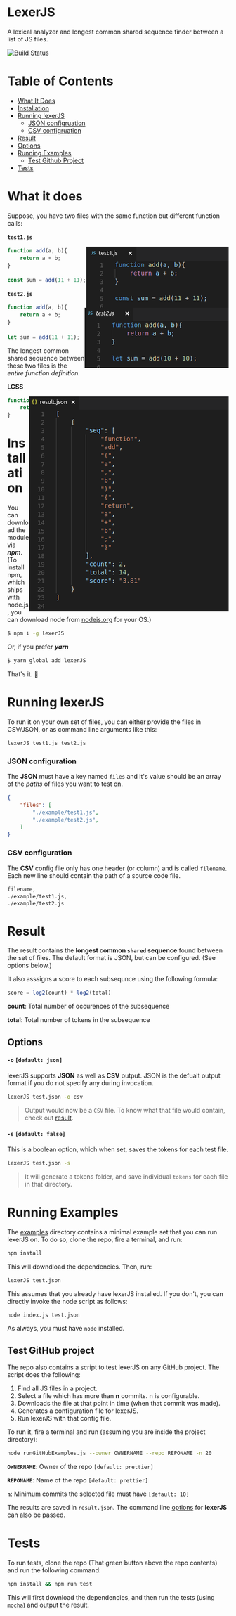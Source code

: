 # LexerJS

A lexical analyzer and longest common shared sequence finder between a list of JS files.

[![Build Status](https://travis-ci.com/abhisheksoni27/LexerJS.svg?token=cwN7xqik6Nx9bbtysewG&branch=master)](https://travis-ci.com/abhisheksoni27/LexerJS)

# Table of Contents

* [What It Does](#what-it-does)
* [Installation](#installation)
* [Running lexerJS](#running-lexerjs)
    - [JSON configruation](#json-configuration)
    - [CSV configruation](#csv-configuration)
* [Result](#result)
* [Options](#options)
* [Running Examples](#running-examples)
    - [Test Github Project](#test-github-project)
* [Tests](#tests)

# What it does

Suppose, you have two files with the same function but different function calls:

**`test1.js`**

<img alt="Test File 1" align="right" src ="https://raw.githubusercontent.com/abhisheksoni27/LexerJS/master/src/assets/test1.png">

```js
function add(a, b){
    return a + b;
}

const sum = add(11 + 11);
```

**`test2.js`**

<img alt="Test File 2" align="right" src ="https://raw.githubusercontent.com/abhisheksoni27/LexerJS/master/src/assets/test2.png">

```js
function add(a, b){
    return a + b;
}

let sum = add(11 + 11);
```

The longest common shared sequence between these two files is the *entire function definition.*

**LCSS**


<img alt="Results" align="right" src ="https://raw.githubusercontent.com/abhisheksoni27/LexerJS/master/src/assets/result.png">

```js
function add(a, b){
    return a + b;
}
```

# Installation

You can download the module via ***npm***. (To install npm, which ships with node.js, you can download node from [nodejs.org](https://nodejs.org) for your OS.)

```bash
$ npm i -g lexerJS
```

Or, if you prefer ***yarn***

```bash
$ yarn global add lexerJS
```

That's it. 🎉

# Running lexerJS

To run it on your own set of files, you can either provide the files in CSV/JSON, or as command line arguments like this:

```bash
lexerJS test1.js test2.js
```

### JSON configuration
The **JSON** must have a key named `files` and it's value should be an array of the *paths* of files you want to test on.

```json
{
    "files": [
        "./example/test1.js",
        "./example/test2.js",
    ]
}
```

### CSV configuration

The **CSV** config file only has one header (or column) and is called `filename`. Each new line should contain the path of a source code file.

```csv
filename,
./example/test1.js,
./example/test2.js
```

# Result

The result contains the **longest common `shared` sequence** found between the set of files. The default format is JSON, but can be configured. (See options below.)

It also asssigns a score to each subsequnce using the following formula:

```js
score = log2(count) * log2(total)
```

**count**: Total number of occurences of the subsequence

**total**: Total number of tokens in the subsequence

## Options

#### **`-o`** `[default: json]`

lexerJS supports **JSON** as well as **CSV** output. JSON is the defualt output format if you do not specify any during invocation.

```bash
lexerJS test.json -o csv
```
> Output would now be a `CSV` file. To know what that file would contain, check out [result](#result).

#### **`-s`** `[default: false]`

This is a boolean option, which when set, saves the tokens for each test file.

```bash
lexerJS test.json -s
```

> It will generate a tokens folder, and save individual `tokens` for each file in that directory.

# Running Examples

The [examples](https://) directory contains a minimal example set that you can run lexerJS on. To do so, clone the repo, fire a terminal, and run:

```bash
npm install
```

This will downdload the dependencies. Then, run:

```bash
lexerJS test.json
```

This assumes that you already have lexerJS installed. If you don't, you can directly invoke the node script as follows:

```bash
node index.js test.json
```

As always, you must have `node` installed.

## Test GitHub project

The repo also contains a script to test lexerJS on any GitHub project. The script does the following:

1. Find all JS files in a project.
2. Select a file which has more than **n** commits. n is configurable.
3. Downloads the file at that point in time (when that commit was made).
4. Generates a configuration file for lexerJS.
5. Run lexerJS with that config file.

To run it, fire a terminal and run (assuming you are inside the project directory):

```bash
node runGitHubExamples.js --owner OWNERNAME --repo REPONAME -n 20
```

**`OWNERNAME`**: Owner of the repo `[default: prettier]`

**`REPONAME`**: Name of the repo `[default: prettier]`

**`n`**: Minimum commits the selected file must have `[default: 10]`

The results are saved in `result.json`. The command line [options](#options) for **lexerJS** can also be passed.

# Tests

To run tests, clone the repo (That green button above the repo contents) and run the following command:

```bash
npm install && npm run test
```

This will first download the dependencies, and then run the tests (using `mocha`) and output the result.
